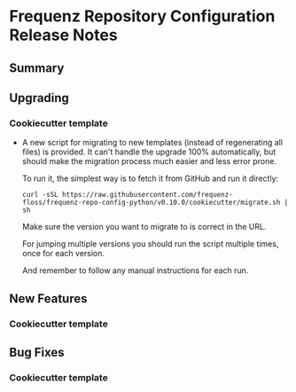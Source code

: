 # Frequenz Repository Configuration Release Notes

## Summary



## Upgrading

<!-- Here goes notes on how to upgrade from previous versions, including deprecations and what they should be replaced with -->

### Cookiecutter template

- A new script for migrating to new templates (instead of regenerating all files) is provided. It can't handle the upgrade 100% automatically, but should make the migration process much easier and less error prone.

  To run it, the simplest way is to fetch it from GitHub and run it directly:

  ```console
  curl -sSL https://raw.githubusercontent.com/frequenz-floss/frequenz-repo-config-python/v0.10.0/cookiecutter/migrate.sh | sh
  ```

  Make sure the version you want to migrate to is correct in the URL.

  For jumping multiple versions you should run the script multiple times, once for each version.

  And remember to follow any manual instructions for each run.

## New Features

<!-- Here goes the main new features and examples or instructions on how to use them -->

### Cookiecutter template

<!-- Here new features for cookiecutter specifically -->

## Bug Fixes

<!-- Here goes notable bug fixes that are worth a special mention or explanation -->

### Cookiecutter template

<!-- Here bug fixes for cookiecutter specifically -->
